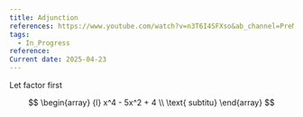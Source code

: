 ```yaml
---
title: Adjunction
references: https://www.youtube.com/watch?v=n3T6I4SFXso&ab_channel=PreMath
tags:
  - In_Progress
reference: 
Current date: 2025-04-23
---
```


Let factor first 


$$
\begin{array} {l}
 x^4 - 5x^2  + 4  \\
\text{ subtitu}  
\end{array} 
$$